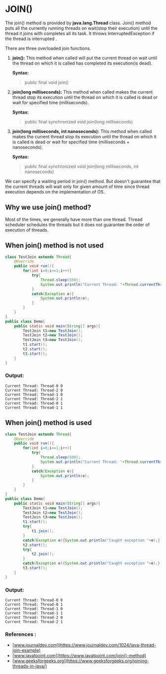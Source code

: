 # JOIN()

The join() method is provided by **java.lang.Thread** class. Join() method puts all the currently running threads on wait(stop their execution) until the thread it joins with completes all its task. It throws InterruptedException if the thread is interrupted .

There are three overloaded join functions.

1. **join():** This method when called will put the current thread on wait until the thread on which it is called has completed its execution(is dead).
  
    **Syntax:**
    >public final void join()

2. **join(long milliseconds):** This method when called makes the current thread stop its execution until the thread on which it is called is dead or wait for specified time (milliseconds).

    **Syntax:**
    > public final synchronized void join(long milliseconds)

3. **join(long milliseconds, int nanoseconds):** This method when called makes the current thread stop its execution until the thread on which it is called is dead or wait for specified time (milliseconds + nanoseconds).

    **Syntax:**
    > public final synchronized void join(long milliseconds, int nanoseconds)

We can specify a waiting period in join() method. But doesn't guarantee that the current threads will wait only for given amount of time since thread execution depends on the implementation of OS.

## Why we use join() method?
Most of the times, we generally have more than one thread. Thread scheduler schedules the threads but it does not guarantee the order of execution of threads.

## When join() method is not used
```java
class TestJoin extends Thread{
    @Override
    public void run(){
        for(int i=0;i<=1;i++){
            try{
                Thread.sleep(500);
                System.out.println("Current Thread: "+Thread.currentThread().getName()+" "+i);
            }
            catch(Exception e){
                System.out.println(e);
            }
        }
    }
}
public class Demo{
    public static void main(String[] args){
        TestJoin t1=new TestJoin();
        TestJoin t2=new TestJoin();
        TestJoin t3=new TestJoin();
        t1.start();
        t2.start();
        t3.start();
    }
}  
```

### Output:
```
Current Thread: Thread-0 0
Current Thread: Thread-2 0
Current Thread: Thread-1 0
Current Thread: Thread-2 1
Current Thread: Thread-0 1
Current Thread: Thread-1 1
```

## When join() method is used 

```java
class TestJoin extends Thread{
    @Override
    public void run(){
        for(int i=0;i<=1;i++){
            try{
                Thread.sleep(500);
                System.out.println("Current Thread: "+Thread.currentThread().getName()+" "+i);
            }
            catch(Exception e){
                System.out.println(e);
            }
        }
    }
}
public class Demo{
    public static void main(String[] args){
        TestJoin t1=new TestJoin();
        TestJoin t2=new TestJoin();
        TestJoin t3=new TestJoin();
        t1.start();
        try{
            t1.join();
        }
        catch(Exception e){System.out.println("Caught exception "+e);}
        t2.start();
        try{
            t2.join();
        }
        catch(Exception e){System.out.println("Caught exception "+e);}
        t3.start();
    }
}  
```

### Output:
```
Current Thread: Thread-0 0
Current Thread: Thread-0 1
Current Thread: Thread-1 0
Current Thread: Thread-1 1
Current Thread: Thread-2 0
Current Thread: Thread-2 1
```


### References :

* [www.journaldev.com](https://www.journaldev.com/1024/java-thread-join-example)
* [www.javatpoint.com](https://www.javatpoint.com/join()-method)
* [www.geeksforgeeks.org](https://www.geeksforgeeks.org/joining-threads-in-java/)
